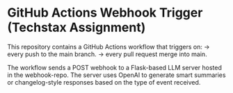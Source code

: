 # GitHub Actions Webhook Trigger (Techstax Assignment)

This repository contains a GitHub Actions workflow that triggers on:
-> every push to the main branch.
-> every pull request merge into main.

The workflow sends a POST webhook to a Flask-based LLM server hosted in the webhook-repo. The server uses OpenAI to generate smart summaries or changelog-style responses based on the type of event received.

